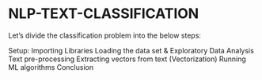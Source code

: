 # NLP-TEXT-CLASSIFICATION




Let’s divide the classification problem into the below steps:

Setup: Importing Libraries
Loading the data set & Exploratory Data Analysis
Text pre-processing
Extracting vectors from text (Vectorization)
Running ML algorithms
Conclusion
